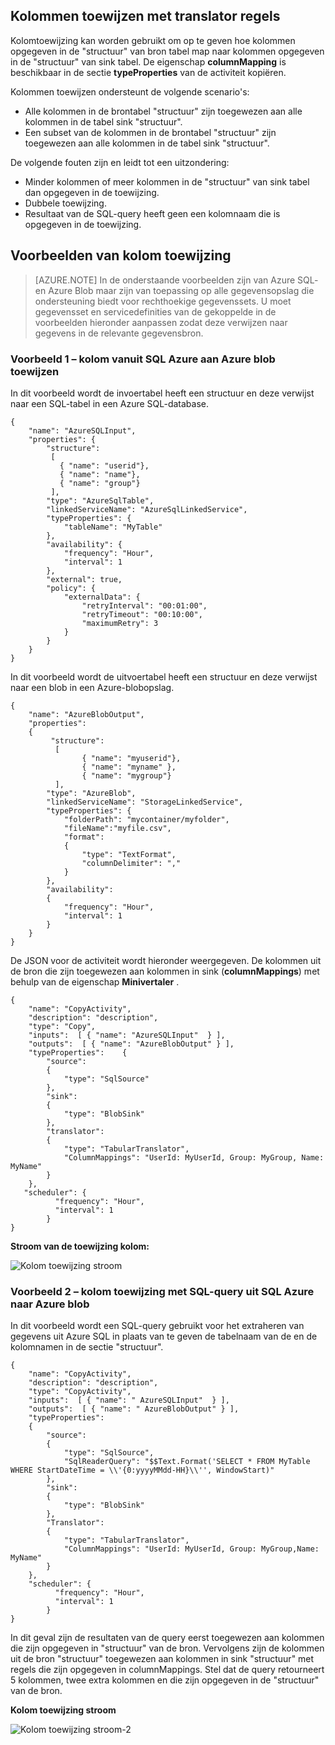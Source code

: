 ## <a name="column-mapping-with-translator-rules"></a>Kolommen toewijzen met translator regels
Kolomtoewijzing kan worden gebruikt om op te geven hoe kolommen opgegeven in de "structuur" van bron tabel map naar kolommen opgegeven in de "structuur" van sink tabel. De eigenschap **columnMapping** is beschikbaar in de sectie **typeProperties** van de activiteit kopiëren.

Kolommen toewijzen ondersteunt de volgende scenario's:

- Alle kolommen in de brontabel "structuur" zijn toegewezen aan alle kolommen in de tabel sink "structuur".
- Een subset van de kolommen in de brontabel "structuur" zijn toegewezen aan alle kolommen in de tabel sink "structuur".

De volgende fouten zijn en leidt tot een uitzondering:

- Minder kolommen of meer kolommen in de "structuur" van sink tabel dan opgegeven in de toewijzing.
- Dubbele toewijzing.
- Resultaat van de SQL-query heeft geen een kolomnaam die is opgegeven in de toewijzing.

## <a name="column-mapping-samples"></a>Voorbeelden van kolom toewijzing
> [AZURE.NOTE] In de onderstaande voorbeelden zijn van Azure SQL- en Azure Blob maar zijn van toepassing op alle gegevensopslag die ondersteuning biedt voor rechthoekige gegevenssets. U moet gegevensset en servicedefinities van de gekoppelde in de voorbeelden hieronder aanpassen zodat deze verwijzen naar gegevens in de relevante gegevensbron. 

### <a name="sample-1--column-mapping-from-azure-sql-to-azure-blob"></a>Voorbeeld 1 – kolom vanuit SQL Azure aan Azure blob toewijzen
In dit voorbeeld wordt de invoertabel heeft een structuur en deze verwijst naar een SQL-tabel in een Azure SQL-database.

    {
        "name": "AzureSQLInput",
        "properties": {
            "structure": 
             [
               { "name": "userid"},
               { "name": "name"},
               { "name": "group"}
             ],
            "type": "AzureSqlTable",
            "linkedServiceName": "AzureSqlLinkedService",
            "typeProperties": {
                "tableName": "MyTable"
            },
            "availability": {
                "frequency": "Hour",
                "interval": 1
            },
            "external": true,
            "policy": {
                "externalData": {
                    "retryInterval": "00:01:00",
                    "retryTimeout": "00:10:00",
                    "maximumRetry": 3
                }
            }
        }
    }

In dit voorbeeld wordt de uitvoertabel heeft een structuur en deze verwijst naar een blob in een Azure-blobopslag.

    {
        "name": "AzureBlobOutput",
        "properties":
        {
             "structure": 
              [
                    { "name": "myuserid"},
                    { "name": "myname" },
                    { "name": "mygroup"}
              ],
            "type": "AzureBlob",
            "linkedServiceName": "StorageLinkedService",
            "typeProperties": {
                "folderPath": "mycontainer/myfolder",
                "fileName":"myfile.csv",
                "format":
                {
                    "type": "TextFormat",
                    "columnDelimiter": ","
                }
            },
            "availability":
            {
                "frequency": "Hour",
                "interval": 1
            }
        }
    }

De JSON voor de activiteit wordt hieronder weergegeven. De kolommen uit de bron die zijn toegewezen aan kolommen in sink (**columnMappings**) met behulp van de eigenschap **Minivertaler** .

    {
        "name": "CopyActivity",
        "description": "description", 
        "type": "Copy",
        "inputs":  [ { "name": "AzureSQLInput"  } ],
        "outputs":  [ { "name": "AzureBlobOutput" } ],
        "typeProperties":    {
            "source":
            {
                "type": "SqlSource"
            },
            "sink":
            {
                "type": "BlobSink"
            },
            "translator": 
            {
                "type": "TabularTranslator",
                "ColumnMappings": "UserId: MyUserId, Group: MyGroup, Name: MyName"
            }
        },
       "scheduler": {
              "frequency": "Hour",
              "interval": 1
            }
    }

**Stroom van de toewijzing kolom:**

![Kolom toewijzing stroom](./media/data-factory-data-stores-with-rectangular-tables/column-mapping-flow.png)

### <a name="sample-2--column-mapping-with-sql-query-from-azure-sql-to-azure-blob"></a>Voorbeeld 2 – kolom toewijzing met SQL-query uit SQL Azure naar Azure blob
In dit voorbeeld wordt een SQL-query gebruikt voor het extraheren van gegevens uit Azure SQL in plaats van te geven de tabelnaam van de en de kolomnamen in de sectie "structuur". 

    {
        "name": "CopyActivity",
        "description": "description", 
        "type": "CopyActivity",
        "inputs":  [ { "name": " AzureSQLInput"  } ],
        "outputs":  [ { "name": " AzureBlobOutput" } ],
        "typeProperties":
        {
            "source":
            {
                "type": "SqlSource",
                "SqlReaderQuery": "$$Text.Format('SELECT * FROM MyTable WHERE StartDateTime = \\'{0:yyyyMMdd-HH}\\'', WindowStart)"
            },
            "sink":
            {
                "type": "BlobSink"
            },
            "Translator": 
            {
                "type": "TabularTranslator",
                "ColumnMappings": "UserId: MyUserId, Group: MyGroup,Name: MyName"
            }
        },
        "scheduler": {
              "frequency": "Hour",
              "interval": 1
            }
    }

In dit geval zijn de resultaten van de query eerst toegewezen aan kolommen die zijn opgegeven in "structuur" van de bron. Vervolgens zijn de kolommen uit de bron "structuur" toegewezen aan kolommen in sink "structuur" met regels die zijn opgegeven in columnMappings.  Stel dat de query retourneert 5 kolommen, twee extra kolommen en die zijn opgegeven in de "structuur" van de bron.

**Kolom toewijzing stroom**

![Kolom toewijzing stroom-2](./media/data-factory-data-stores-with-rectangular-tables/column-mapping-flow-2.png)







